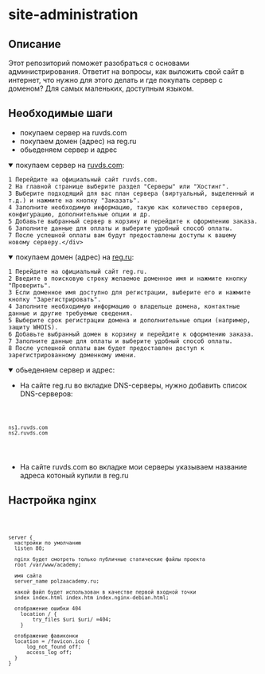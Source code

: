 # site-administration

## Описание

<p>
  Этот репозиторий поможет разобраться с основами администрирования. Ответит на вопросы, как выложить свой сайт в интернет, что нужно для этого делать и где покупать сервер с доменом? Для самых маленьких, доступным языком.
</p>


## Необходимые шаги
- покупаем сервер на ruvds.com
- покупаем домен (адрес) на reg.ru
- обьеденяем сервер и адрес

<details open>
  <summary >покупаем сервер на <a href='https://ruvds.com/ru-rub'>ruvds.com</a>:</summary>
  <div>
  <p>

    1 Перейдите на официальный сайт ruvds.com.
    2 На главной странице выберите раздел "Серверы" или "Хостинг".
    3 Выберите подходящий для вас план сервера (виртуальный, выделенный и т.д.) и нажмите на кнопку "Заказать".
    4 Заполните необходимую информацию, такую как количество серверов, конфигурацию, дополнительные опции и др.
    5 Добавьте выбранный сервер в корзину и перейдите к оформлению заказа.
    6 Заполните данные для оплаты и выберите удобный способ оплаты.
    7 После успешной оплаты вам будут предоставлены доступы к вашему новому серверу.</div>
  </p>
</details>

<details open>
  <summary >покупаем домен (адрес) на <a href='https://www.reg.ru/'>reg.ru</a>:</summary>
  <div>
  <p>

    1 Перейдите на официальный сайт reg.ru.
    2 Введите в поисковую строку желаемое доменное имя и нажмите кнопку "Проверить".
    3 Если доменное имя доступно для регистрации, выберите его и нажмите кнопку "Зарегистрировать".
    4 Заполните необходимую информацию о владельце домена, контактные данные и другие требуемые сведения.
    5 Выберите срок регистрации домена и дополнительные опции (например, защиту WHOIS).
    6 Добавьте выбранный домен в корзину и перейдите к оформлению заказа.
    7 Заполните данные для оплаты и выберите удобный способ оплаты.
    8 После успешной оплаты вам будет предоставлен доступ к зарегистрированному доменному имени.
  <p>
</details>

<details open>
  <summary >обьеденяем сервер и адрес:</summary>
  <div>

  -  На сайте reg.ru во вкладке DNS-серверы, нужно добавить список DNS-серверов:
  <code>

    ns1.ruvds.com
    ns2.ruvds.com
  </code>

  - На сайте ruvds.com во вкладке мои серверы указываем название адреса котоный купили в reg.ru
</details>

## Настройка nginx

<code>
  
    server {
      настройки по умолчанию
      listen 80;
      
      nginx будет смотреть только публичные статические файлы проекта
      root /var/www/academy;
      
      имя сайта
      server_name polzaacademy.ru;
      
      какой файл будет использован в качестве первой входной точки
      index index.html index.htm index.nginx-debian.html;
  
      отображение ошибки 404 
    	location / {
    		try_files $uri $uri/ =404;
    	}
    
      отображение фавиконки
      location = /favicon.ico {
          log_not_found off;
          access_log off;
      }
    }  

</code>

